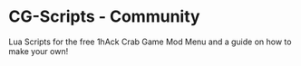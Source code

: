 # CG-Scripts - Community
Lua Scripts for the free 1hAck Crab Game Mod Menu and a guide on how to make your own!
